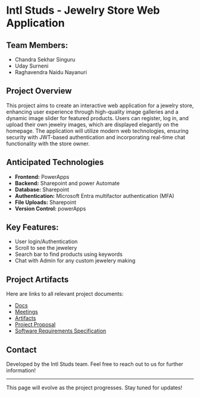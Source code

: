 # Intl Studs - Jewelry Store Web Application

## Team Members:
- Chandra Sekhar Singuru
- Uday Surneni
- Raghavendra Naidu Nayanuri

## Project Overview
This project aims to create an interactive web application for a jewelry store, enhancing user experience through high-quality image galleries and a dynamic image slider for featured products. Users can register, log in, and upload their own jewelry images, which are displayed elegantly on the homepage. The application will utilize modern web technologies, ensuring security with JWT-based authentication and incorporating real-time chat functionality with the store owner.

## Anticipated Technologies
- **Frontend:** PowerApps
- **Backend:** Sharepoint and power Automate
- **Database:** Sharepoint
- **Authentication:** Microsoft Entra multifactor authentication (MFA)
- **File Uploads:** Sharepoint
- **Version Control:** powerApps

## Key Features:
- User login/Authentication
- Scroll to see the jewelery
- Search bar to find products using keywords
- Chat with Admin for any custom jewelery making


## Project Artifacts
Here are links to all relevant project documents:

- [Docs](https://github.com/Chandra953/GVSU641-IntlStuds/tree/main/docs)
- [Meetings](https://github.com/Chandra953/GVSU641-IntlStuds/tree/main/meetings)
- [Artifacts](https://github.com/Chandra953/GVSU641-IntlStuds/tree/main/artifacts)
- [Project Proposal](https://github.com/Chandra953/GVSU641-IntlStuds/blob/main/docs/proposal-template.md)
- [Software Requirements Specification](https://github.com/Chandra953/GVSU641-IntlStuds/blob/main/docs/software_requirements_specification.md)

## Contact
Developed by the Intl Studs team. Feel free to reach out to us for further information!

---

This page will evolve as the project progresses. Stay tuned for updates!
